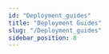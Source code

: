 ```yaml
---
id: "Deployment_guides"
title: "Deployment Guides"
slug: "/Deployment_guides"
sidebar_position: 8
---
```

